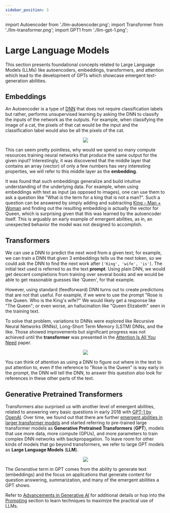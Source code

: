 ```yaml
---
sidebar_position: 3
---
```


import Autoencoder from './llm-autoencoder.png';
import Transformer from './llm-transformer.png';
import GPT1 from './llm-gpt-1.png';

# Large Language Models

This section presents foundational concepts related to Large Language Models (LLMs) like autoencoders, embeddings, transformers, and attention which lead to the development of GPTs which showcase emergent text-generation abilities.

## Embeddings

An Autoencoder is a type of [DNN](dnn.md) that does not require classification labels but rather, performs unsupervised learning by asking the DNN to classify the inputs of the network as the outputs. For example, when classifying the image of a cat, the pixels of that cat would be the input and the classification label would also be all the pixels of the cat.

<center><a href="https://towardsdatascience.com/applied-deep-learning-part-3-autoencoders-1c083af4d798"><img src={Autoencoder} style={{width: 500}} /></a></center>

This can seem pretty pointless, why would we spend so many compute resources training neural networks that produce the same output for the given input? Interestingly, it was discovered that the middle layer that contains an array (vector) of only a few numbers has very interesting properties, we will refer to this middle layer as the **embedding**.

It was found that such embeddings generalize and build intuitive understanding of the underlying data. For example, when using embeddings with text as input (as opposed to images), one can use them to ask a question like "What is the term for a king that is not a man?". Such a question can be answered by simply adding and subtracting [King – Man + Woman](https://www.technologyreview.com/2015/09/17/166211/king-man-woman-queen-the-marvelous-mathematics-of-computational-linguistics/) and finding out the resulting embedding is actually the vector for Queen, which is surprising given that this was learned by the autoencoder itself. This is arguably an early example of emergent abilities, as in, an unexpected behavior the model was not designed to accomplish.

## Transformers

We can use a DNN to predict the next word from a given text; for example, we can train a DNN that given 3 embeddings tells us the next token, so we could ask the DNN to find the next work after `['King', 'wife', 'is']`. The initial text used is referred to as the text **prompt**. Using plain DNN, we would get descent completions from training over several books and we would be able to get reasonable guesses like 'Queen', for that example.

However, using standard (feedforward) DNN turns out to create predictions that are not that useful. For example, if we were to use the prompt "Rose is the Queen. Who is the King's wife?" We would likely get a response like "The Queen"; or even worse, an hallucination like "Queen Elizabeth" seen in the training text.

To solve that problem, variations to DNNs were explored like Recursive Neural Networks (RNNs), Long-Short Term Memory (LSTM) DNNs, and the like. Those showed improvements but significant progress was not achieved until the **transformer** was presented in the [Attention Is All You Need](https://arxiv.org/abs/1706.03762) paper.

<center><a href="https://arxiv.org/abd/1706.03762"><img src={Transformer} style={{width: 380}} /></a></center>

You can think of attention as using a DNN to figure out where in the text to put attention to, even if the reference to "Rose is the Queen" is way early in the prompt, the DNN will tell the DNN, to answer this question also look for references in these other parts of the text.

## Generative Pretrained Transformers

Transformers also surprised us with another level of emergent abilities, related to answering very basic questions in early 2018 with [GPT-1 by OpenAI](https://openai.com/index/language-unsupervised/). Over time, we found out that there are further [emergent abilities in larger transformer models](https://arxiv.org/abs/2206.07682) and started referring to pre-trained large transformer models as **Generative Pretrained Transformers** (**GPT**), models that use more data, more compute (GPUs), and more parameters to train complex DNN networks with backpropagation. To leave room for other kinds of models that go beyond transformers, we refer to large GPT models as **Large Language Models** (**LLM**).

<center><a href="https://openai.com/index/language-unsupervised/"><img src={GPT1} style={{width: 500}} /></a></center>

The *Generative* term in GPT comes from the ability to generate text (embeddings) and the focus on applications that generate content for question answering, summarization, and many of the emergent abilities a GPT shows.

Refer to [Advancements in Generative AI](https://arxiv.org/abs/2311.10242) for additional details or hop into the [Prompting](prompts.md) section to learn techniques to maximize the practical use of LLMs.
